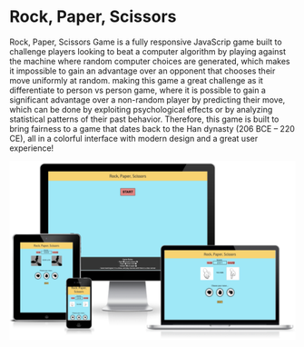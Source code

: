 # Rock, Paper, Scissors

Rock, Paper, Scissors Game is a fully responsive JavaScrip game built to challenge players looking to beat a computer algorithm by playing against the machine where random computer choices are generated, which makes it impossible to gain an advantage over an opponent that chooses their move uniformly at random. making this game a great challenge as it differentiate to person vs person game, where it is possible to gain a significant advantage over a non-random player by predicting their move, which can be done by exploiting psychological effects or by analyzing statistical patterns of their past behavior. Therefore, this game is built to bring fairness to a game that dates back to the Han dynasty (206 BCE – 220 CE), all in a colorful interface with modern design and a great user experience!

![Responsive Mockup Diferent Screens Sizes](media/mockup-screens-sizes.png)
